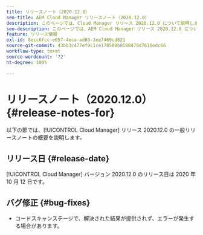 ```yaml
---
title: リリースノート（2020.12.0）
seo-title: AEM Cloud Manager リリースノート（2020.12.0）
description: このページでは、Cloud Manager リリース 2020.12.0 について説明します。
seo-description: このページでは、AEM Cloud Manager リリース 2020.12.0 について説明します。
feature: リリース情報
exl-id: 8ecc6fcc-e657-4eca-ad86-3ee7469cd821
source-git-commit: 43bb3c477ef9c1ce178509b8180479d7616edc66
workflow-type: tm+mt
source-wordcount: '72'
ht-degree: 100%

---
```


# リリースノート（2020.12.0）{#release-notes-for}

以下の節では、[!UICONTROL Cloud Manager] リリース 2020.12.0 の一般リリースノートの概要を説明します。

## リリース日 {#release-date}

[!UICONTROL Cloud Manager] バージョン 2020.12.0 のリリース日は 2020 年 10 月 12 日です。

## バグ修正 {#bug-fixes}

* コードスキャンステージで、解決された結果が提供されず、エラーが発生する場合があります。
